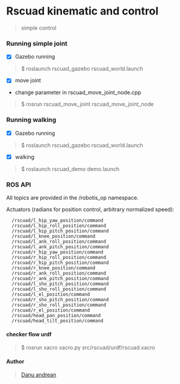 # Rscuad kinematic and control
> simple control


### Running simple joint

- [x] Gazebo running
> $ roslaunch rscuad_gazebo rscuad_world.launch

- [x] move joint 
- change parameter in rscuad_move_joint_node.cpp

> $ rosrun rscuad_move_joint rscuad_move_joint_node


### Running walking

- [x] Gazebo running
> $ roslaunch rscuad_gazebo rscuad_world.launch

- [x]  walking
> $ roslaunch rscuad_demo demo.launch

### ROS API

All topics are provided in the /robotis_op namespace.

Actuators (radians for position control, arbitrary normalized speed):

      /rscuad/l_hip_yaw_position/command
      /rscuad/l_hip_roll_position/command
      /rscuad/l_hip_pitch_position/command
      /rscuad/l_knee_position/command
      /rscuad/l_ank_roll_position/command
      /rscuad/l_ank_pitch_position/command
      /rscuad/r_hip_yaw_position/command
      /rscuad/r_hip_roll_position/command
      /rscuad/r_hip_pitch_position/command
      /rscuad/r_knee_position/command
      /rscuad/r_ank_roll_position/command
      /rscuad/r_ank_pitch_position/command
      /rscuad/l_sho_pitch_position/command
      /rscuad/l_sho_roll_position/command
      /rscuad/l_el_position/command
      /rscuad/r_sho_pitch_position/command
      /rscuad/r_sho_roll_position/command
      /rscuad/r_el_position/command
      /rscuad/head_pan_position/command
      /rscuad/head_tilt_position/command


#### checker flow urdf
> $ rosrun xacro xacro.py src/rscuad/urdf/rscuad.xacro 

#### Author
> <a href="https://me-danuandrean.github.io/">Danu andrean </a>
